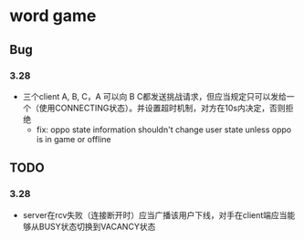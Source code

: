 # word game

## Bug
### 3.28
* 三个client A, B, C，A 可以向 B C都发送挑战请求，但应当规定只可以发给一个（使用CONNECTING状态）。并设置超时机制，对方在10s内决定，否则拒绝
  * fix: oppo state information shouldn't change user state unless oppo is in game or offline

## TODO
### 3.28
* server在rcv失败（连接断开时）应当广播该用户下线，对手在client端应当能够从BUSY状态切换到VACANCY状态